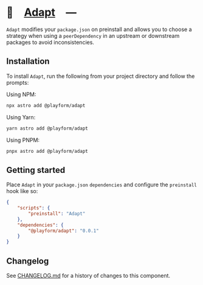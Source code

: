 # 🔌 [Adapt] —

`Adapt` modifies your `package.json` on preinstall and allows you to choose a
strategy when using a `peerDependency` in an upstream or downstream packages to
avoid inconsistencies.

## Installation

To install `Adapt`, run the following from your project directory and follow the
prompts:

Using NPM:

```sh
npx astro add @playform/adapt
```

Using Yarn:

```sh
yarn astro add @playform/adapt
```

Using PNPM:

```sh
pnpx astro add @playform/adapt
```

## Getting started

Place `Adapt` in your `package.json` `dependencies` and configure the
`preinstall` hook like so:

```json
{
	"scripts": {
		"preinstall": "Adapt"
	},
	"dependencies": {
		"@playform/adapt": "0.0.1"
	}
}
```

[Adapt]: https://npmjs.org/@playform/adapt

## Changelog

See [CHANGELOG.md](CHANGELOG.md) for a history of changes to this component.
